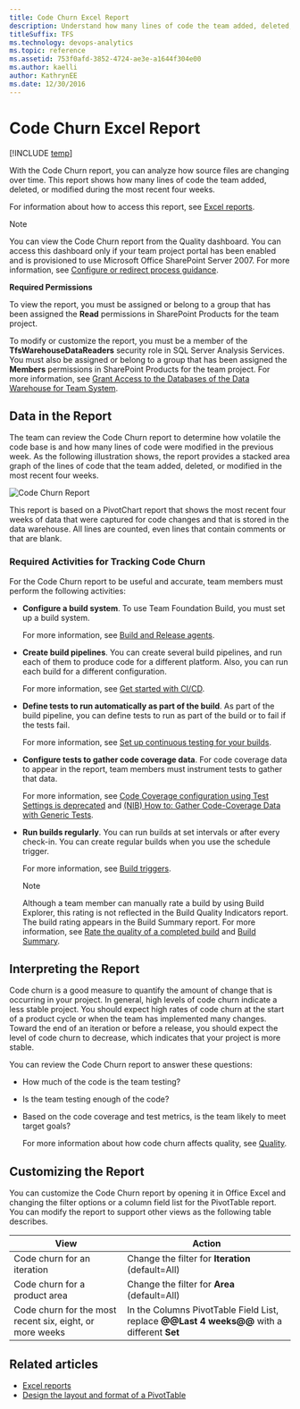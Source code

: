 ```yaml
---
title: Code Churn Excel Report
description: Understand how many lines of code the team added, deleted, or modified during the most recent four weeks - Team Foundation Server
titleSuffix: TFS
ms.technology: devops-analytics
ms.topic: reference
ms.assetid: 753f0afd-3852-4724-ae3e-a1644f304e00
ms.author: kaelli
author: KathrynEE
ms.date: 12/30/2016
---
```


# Code Churn Excel Report

[!INCLUDE [temp](../includes/tfs-sharepoint-version.md)]

With the Code Churn report, you can analyze how source files are changing over time. This report shows how many lines of code the team added, deleted, or modified during the most recent four weeks.

For information about how to access this report, see [Excel reports](excel-reports.md).

> [!NOTE]
> You can view the Code Churn report from the Quality dashboard. You can access this dashboard only if your team project portal has been enabled and is provisioned to use Microsoft Office SharePoint Server 2007. For more information, see [Configure or redirect process guidance](../../project/configure-or-redirect-process-guidance.md).

**Required Permissions**

To view the report, you must be assigned or belong to a group that has been assigned the **Read** permissions in SharePoint Products for the team project.

To modify or customize the report, you must be a member of the **TfsWarehouseDataReaders** security role in SQL Server Analysis Services. You must also be assigned or belong to a group that has been assigned the **Members** permissions in SharePoint Products for the team project. For more information, see [Grant Access to the Databases of the Data Warehouse for Team System](../admin/grant-permissions-to-reports.md).

## <a name="Data"></a> Data in the Report

The team can review the Code Churn report to determine how volatile the code base is and how many lines of code were modified in the previous week. As the following illustration shows, the report provides a stacked area graph of the lines of code that the team added, deleted, or modified in the most recent four weeks.

![Code Churn Report](media/procguid_codechurn.png)

This report is based on a PivotChart report that shows the most recent four weeks of data that were captured for code changes and that is stored in the data warehouse. All lines are counted, even lines that contain comments or that are blank.

### Required Activities for Tracking Code Churn

For the Code Churn report to be useful and accurate, team members must perform the following activities:

- **Configure a build system**. To use Team Foundation Build, you must set up a build system.

  For more information, see [Build and Release agents](../../pipelines/agents/agents.md).

- **Create build pipelines**. You can create several build pipelines, and run each of them to produce code for a different platform. Also, you can run each build for a different configuration.

  For more information, see [Get started with CI/CD](../../pipelines/get-started-designer.md).

- **Define tests to run automatically as part of the build**. As part of the build pipeline, you can define tests to run as part of the build or to fail if the tests fail.

  For more information, see [Set up continuous testing for your builds](../../pipelines/test/set-up-continuous-testing-builds.md).

- **Configure tests to gather code coverage data**. For code coverage data to appear in the report, team members must instrument tests to gather that data.

  For more information, see [Code Coverage configuration using Test Settings is deprecated](https://msdn.microsoft.com/library/dd504821.aspx) and [(NIB) How to: Gather Code-Coverage Data with Generic Tests](https://msdn.microsoft.com/164f5cb9-9dad-4a0b-83e3-68e83ca99431).

- **Run builds regularly**. You can run builds at set intervals or after every check-in. You can create regular builds when you use the schedule trigger.

  For more information, see [Build triggers](../../pipelines/build/triggers.md).

  > [!NOTE]
  > Although a team member can manually rate a build by using Build Explorer, this rating is not reflected in the Build Quality Indicators report. The build rating appears in the Build Summary report. For more information, see [Rate the quality of a completed build](https://msdn.microsoft.com/library/ms181734.aspx) and [Build Summary](../sql-reports/build-summary-report.md).

## <a name="Interpreting"></a> Interpreting the Report

Code churn is a good measure to quantify the amount of change that is occurring in your project. In general, high levels of code churn indicate a less stable project. You should expect high rates of code churn at the start of a product cycle or when the team has implemented many changes. Toward the end of an iteration or before a release, you should expect the level of code churn to decrease, which indicates that your project is more stable.

You can review the Code Churn report to answer these questions:

- How much of the code is the team testing?

- Is the team testing enough of the code?

- Based on the code coverage and test metrics, is the team likely to meet target goals?

  For more information about how code churn affects quality, see [Quality](../sharepoint-dashboards/quality-dashboard-agile-cmmi.md).

## <a name="Updating"></a> Customizing the Report

You can customize the Code Churn report by opening it in Office Excel and changing the filter options or a column field list for the PivotTable report. You can modify the report to support other views as the following table describes.

| View                                                     | Action                                                                                      |
| -------------------------------------------------------- | ------------------------------------------------------------------------------------------- |
| Code churn for an iteration                              | Change the filter for **Iteration** (default=All)                                           |
| Code churn for a product area                            | Change the filter for **Area** (default=All)                                                |
| Code churn for the most recent six, eight, or more weeks | In the Columns PivotTable Field List, replace **@@Last 4 weeks@@** with a different **Set** |

## Related articles

- [Excel reports](excel-reports.md)
- [Design the layout and format of a PivotTable](https://support.office.com/article/design-the-layout-and-format-of-a-pivottable-a9600265-95bf-4900-868e-641133c05a80)
